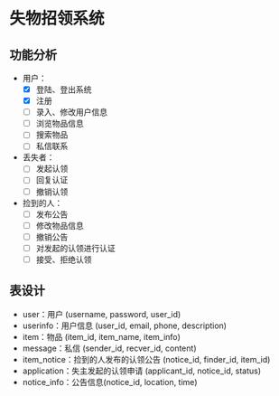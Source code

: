 # 失物招领系统

## 功能分析

- 用户：
    - [x] 登陆、登出系统
    - [x] 注册
    - [ ] 录入、修改用户信息
    - [ ] 浏览物品信息
    - [ ] 搜索物品
    - [ ] 私信联系
- 丢失者：
    - [ ] 发起认领
    - [ ] 回复认证
    - [ ] 撤销认领
- 捡到的人：
    - [ ] 发布公告
    - [ ] 修改物品信息
    - [ ] 撤销公告
    - [ ] 对发起的认领进行认证
    - [ ] 接受、拒绝认领

## 表设计

- user：用户 (username, password, user_id)
- userinfo：用户信息 (user_id, email, phone, description)
- item：物品 (item_id, item_name, item_info)
- message：私信 (sender_id, recver_id, content)
- item_notice：捡到的人发布的认领公告 (notice_id, finder_id, item_id)
- application：失主发起的认领申请 (applicant_id, notice_id, status)
- notice_info：公告信息(notice_id, location, time)
